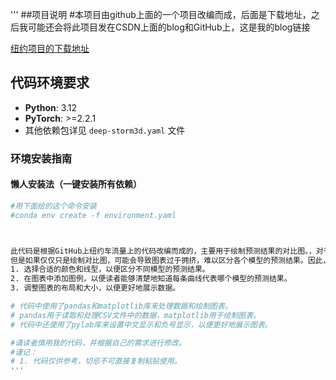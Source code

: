 '''
##项目说明
#本项目由github上面的一个项目改编而成，后面是下载地址，之后我可能还会将此项目发在CSDN上面的blog和GitHub上，这是我的blog链接

[纽约项目的下载地址](https://github.com/Yankun168/NYCtrafficFlowPrediction "最新版本下载")

## 代码环境要求

- **Python**: 3.12
- **PyTorch**: >=2.2.1
- 其他依赖包详见 `deep-storm3d.yaml` 文件

### 环境安装指南

#### 懒人安装法（一键安装所有依赖）
```bash
#用下面给的这个命令安装
#conda env create -f environment.yaml



此代码是根据GitHub上纽约车流量上的代码改编而成的，主要用于绘制预测结果的对比图。，对于不同的模型，预测结果的对比图可以帮助我们直观地看到各个模型的预测效果。
但是如果仅仅只是绘制对比图，可能会导致图表过于拥挤，难以区分各个模型的预测结果。因此，在绘制对比图时，我们需要注意以下几点：
1. 选择合适的颜色和线型，以便区分不同模型的预测结果。
2. 在图表中添加图例，以便读者能够清楚地知道每条曲线代表哪个模型的预测结果。
3. 调整图表的布局和大小，以便更好地展示数据。

# 代码中使用了pandas和matplotlib库来处理数据和绘制图表。
# pandas用于读取和处理CSV文件中的数据，matplotlib用于绘制图表。
# 代码中还使用了pylab库来设置中文显示和负号显示，以便更好地展示图表。

#请读者慎用我的代码，并根据自己的需求进行修改。
#谨记：
# 1. 代码仅供参考，切忌不可直接复制粘贴使用。
'''
